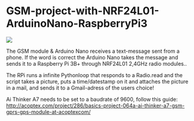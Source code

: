 # GSM-project-with-NRF24L01-ArduinoNano-RaspberryPi3

![](GifGSM.gif)

The GSM module & Arduino Nano receives a text-message sent from a phone. If the word is correct the Arduino Nano takes the message and sends it to a Raspberry Pi 3B+ through NRF24L01 2,4GHz radio modules.. 

The RPi runs a infinite Pythonloop that responds to a Radio.read and the script takes a picture, puts a time/datestamp on it and attaches the picture in a mail, and sends it to a Gmail-adress of the users choice!

Ai Thinker A7 needs to be set to a baudrate of 9600, follow this guide:
http://acoptex.com/project/286/basics-project-064a-ai-thinker-a7-gsm-gprs-gps-module-at-acoptexcom/

